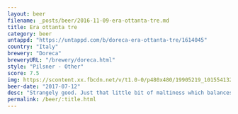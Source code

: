 ```yaml
---
layout: beer
filename: _posts/beer/2016-11-09-era-ottanta-tre.md
title: Era ottanta tre
category: beer
untappd: "https://untappd.com/b/doreca-era-ottanta-tre/1614045"
country: "Italy"
brewery: "Doreca"
breweryURL: "/brewery/doreca.html"
style: "Pilsner - Other"
score: 7.5
img: https://scontent.xx.fbcdn.net/v/t1.0-0/p480x480/19905219_10155413269723745_1256683850294191302_n.jpg?_nc_cat=103&oh=bc6ed36200cef7ef86b6c1d8009857ad&oe=5C630FB1
beer-date: "2017-07-12"
desc: "Strangely good. Just that little bit of maltiness which balances out well. The kind of drink you could smash down without realising the strength"
permalink: /beer/:title.html
---
```

